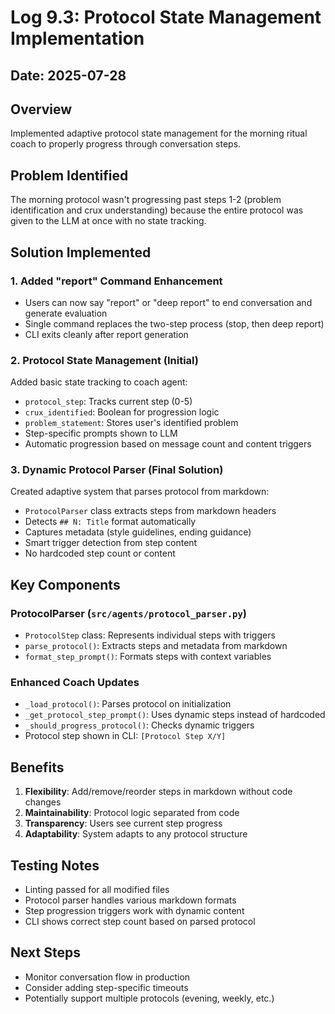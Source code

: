 # Log 9.3: Protocol State Management Implementation

## Date: 2025-07-28

## Overview
Implemented adaptive protocol state management for the morning ritual coach to properly progress through conversation steps.

## Problem Identified
The morning protocol wasn't progressing past steps 1-2 (problem identification and crux understanding) because the entire protocol was given to the LLM at once with no state tracking.

## Solution Implemented

### 1. Added "report" Command Enhancement
- Users can now say "report" or "deep report" to end conversation and generate evaluation
- Single command replaces the two-step process (stop, then deep report)
- CLI exits cleanly after report generation

### 2. Protocol State Management (Initial)
Added basic state tracking to coach agent:
- `protocol_step`: Tracks current step (0-5)
- `crux_identified`: Boolean for progression logic
- `problem_statement`: Stores user's identified problem
- Step-specific prompts shown to LLM
- Automatic progression based on message count and content triggers

### 3. Dynamic Protocol Parser (Final Solution)
Created adaptive system that parses protocol from markdown:
- `ProtocolParser` class extracts steps from markdown headers
- Detects `## N: Title` format automatically
- Captures metadata (style guidelines, ending guidance)
- Smart trigger detection from step content
- No hardcoded step count or content

## Key Components

### ProtocolParser (`src/agents/protocol_parser.py`)
- `ProtocolStep` class: Represents individual steps with triggers
- `parse_protocol()`: Extracts steps and metadata from markdown
- `format_step_prompt()`: Formats steps with context variables

### Enhanced Coach Updates
- `_load_protocol()`: Parses protocol on initialization
- `_get_protocol_step_prompt()`: Uses dynamic steps instead of hardcoded
- `_should_progress_protocol()`: Checks dynamic triggers
- Protocol step shown in CLI: `[Protocol Step X/Y]`

## Benefits
1. **Flexibility**: Add/remove/reorder steps in markdown without code changes
2. **Maintainability**: Protocol logic separated from code
3. **Transparency**: Users see current step progress
4. **Adaptability**: System adapts to any protocol structure

## Testing Notes
- Linting passed for all modified files
- Protocol parser handles various markdown formats
- Step progression triggers work with dynamic content
- CLI shows correct step count based on parsed protocol

## Next Steps
- Monitor conversation flow in production
- Consider adding step-specific timeouts
- Potentially support multiple protocols (evening, weekly, etc.)